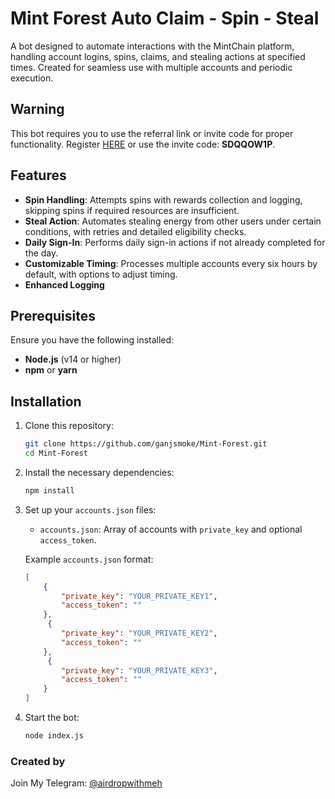 # Mint Forest Auto Claim - Spin - Steal
A bot designed to automate interactions with the MintChain platform, handling account logins, spins, claims, and stealing actions at specified times. Created for seamless use with multiple accounts and periodic execution.

## Warning

This bot requires you to use the referral link or invite code for proper functionality. Register [HERE](https://www.mintchain.io/airdrop?inviteCode=SDQQOW1P) or use the invite code: **SDQQOW1P**.


## Features

- **Spin Handling**: Attempts spins with rewards collection and logging, skipping spins if required resources are insufficient.
- **Steal Action**: Automates stealing energy from other users under certain conditions, with retries and detailed eligibility checks.
- **Daily Sign-In**: Performs daily sign-in actions if not already completed for the day.
- **Customizable Timing**: Processes multiple accounts every six hours by default, with options to adjust timing.
- **Enhanced Logging**

## Prerequisites

Ensure you have the following installed:

- **Node.js** (v14 or higher)
- **npm** or **yarn**

## Installation

1. Clone this repository:

   ```bash
   git clone https://github.com/ganjsmoke/Mint-Forest.git
   cd Mint-Forest
   ```

2. Install the necessary dependencies:

   ```bash
   npm install
   ```
3. Set up your  `accounts.json` files:

   - `accounts.json`: Array of accounts with `private_key` and optional `access_token`.

   Example `accounts.json` format:

   ```json
   [
       {
           "private_key": "YOUR_PRIVATE_KEY1",
           "access_token": ""
       },
        {
           "private_key": "YOUR_PRIVATE_KEY2",
           "access_token": ""
       },
        {
           "private_key": "YOUR_PRIVATE_KEY3",
           "access_token": ""
       }
   ]
   ```
4. Start the bot:

   ```bash
   node index.js
   ```
### Created by
Join My Telegram: [@airdropwithmeh](https://t.me/airdropwithmeh)

